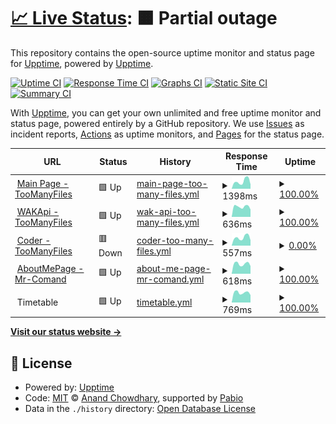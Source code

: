 # [📈 Live Status](https://status.toomanyfiles.dev): <!--live status--> **🟧 Partial outage**

This repository contains the open-source uptime monitor and status page for [Upptime](https://upptime.js.org), powered by [Upptime](https://github.com/upptime/upptime).

[![Uptime CI](https://github.com/TooManyFiles/upptime/workflows/Uptime%20CI/badge.svg)](https://github.com/TooManyFiles/upptime/actions?query=workflow%3A%22Uptime+CI%22)
[![Response Time CI](https://github.com/TooManyFiles/upptime/workflows/Response%20Time%20CI/badge.svg)](https://github.com/TooManyFiles/upptime/actions?query=workflow%3A%22Response+Time+CI%22)
[![Graphs CI](https://github.com/TooManyFiles/upptime/workflows/Graphs%20CI/badge.svg)](https://github.com/TooManyFiles/upptime/actions?query=workflow%3A%22Graphs+CI%22)
[![Static Site CI](https://github.com/TooManyFiles/upptime/workflows/Static%20Site%20CI/badge.svg)](https://github.com/TooManyFiles/upptime/actions?query=workflow%3A%22Static+Site+CI%22)
[![Summary CI](https://github.com/TooManyFiles/upptime/workflows/Summary%20CI/badge.svg)](https://github.com/TooManyFiles/upptime/actions?query=workflow%3A%22Summary+CI%22)

With [Upptime](https://upptime.js.org), you can get your own unlimited and free uptime monitor and status page, powered entirely by a GitHub repository. We use [Issues](https://github.com/upptime/upptime/issues) as incident reports, [Actions](https://github.com/TooManyFiles/upptime/actions) as uptime monitors, and [Pages](https://status.toomanyfiles.dev) for the status page.

<!--start: status pages-->
<!-- This summary is generated by Upptime (https://github.com/upptime/upptime) -->
<!-- Do not edit this manually, your changes will be overwritten -->
<!-- prettier-ignore -->
| URL | Status | History | Response Time | Uptime |
| --- | ------ | ------- | ------------- | ------ |
| <img alt="" src="https://icons.duckduckgo.com/ip3/toomanyfiles.dev.ico" height="13"> [Main Page - TooManyFiles](https://toomanyfiles.dev/) | 🟩 Up | [main-page-too-many-files.yml](https://github.com/TooManyFiles/upptime/commits/HEAD/history/main-page-too-many-files.yml) | <details><summary><img alt="Response time graph" src="./graphs/main-page-too-many-files/response-time-week.png" height="20"> 1398ms</summary><br><a href="https://status.toomanyfiles.dev/history/main-page-too-many-files"><img alt="Response time 1819" src="https://img.shields.io/endpoint?url=https%3A%2F%2Fraw.githubusercontent.com%2FTooManyFiles%2Fupptime%2FHEAD%2Fapi%2Fmain-page-too-many-files%2Fresponse-time.json"></a><br><a href="https://status.toomanyfiles.dev/history/main-page-too-many-files"><img alt="24-hour response time 824" src="https://img.shields.io/endpoint?url=https%3A%2F%2Fraw.githubusercontent.com%2FTooManyFiles%2Fupptime%2FHEAD%2Fapi%2Fmain-page-too-many-files%2Fresponse-time-day.json"></a><br><a href="https://status.toomanyfiles.dev/history/main-page-too-many-files"><img alt="7-day response time 1398" src="https://img.shields.io/endpoint?url=https%3A%2F%2Fraw.githubusercontent.com%2FTooManyFiles%2Fupptime%2FHEAD%2Fapi%2Fmain-page-too-many-files%2Fresponse-time-week.json"></a><br><a href="https://status.toomanyfiles.dev/history/main-page-too-many-files"><img alt="30-day response time 1347" src="https://img.shields.io/endpoint?url=https%3A%2F%2Fraw.githubusercontent.com%2FTooManyFiles%2Fupptime%2FHEAD%2Fapi%2Fmain-page-too-many-files%2Fresponse-time-month.json"></a><br><a href="https://status.toomanyfiles.dev/history/main-page-too-many-files"><img alt="1-year response time 1819" src="https://img.shields.io/endpoint?url=https%3A%2F%2Fraw.githubusercontent.com%2FTooManyFiles%2Fupptime%2FHEAD%2Fapi%2Fmain-page-too-many-files%2Fresponse-time-year.json"></a></details> | <details><summary><a href="https://status.toomanyfiles.dev/history/main-page-too-many-files">100.00%</a></summary><a href="https://status.toomanyfiles.dev/history/main-page-too-many-files"><img alt="All-time uptime 99.88%" src="https://img.shields.io/endpoint?url=https%3A%2F%2Fraw.githubusercontent.com%2FTooManyFiles%2Fupptime%2FHEAD%2Fapi%2Fmain-page-too-many-files%2Fuptime.json"></a><br><a href="https://status.toomanyfiles.dev/history/main-page-too-many-files"><img alt="24-hour uptime 100.00%" src="https://img.shields.io/endpoint?url=https%3A%2F%2Fraw.githubusercontent.com%2FTooManyFiles%2Fupptime%2FHEAD%2Fapi%2Fmain-page-too-many-files%2Fuptime-day.json"></a><br><a href="https://status.toomanyfiles.dev/history/main-page-too-many-files"><img alt="7-day uptime 100.00%" src="https://img.shields.io/endpoint?url=https%3A%2F%2Fraw.githubusercontent.com%2FTooManyFiles%2Fupptime%2FHEAD%2Fapi%2Fmain-page-too-many-files%2Fuptime-week.json"></a><br><a href="https://status.toomanyfiles.dev/history/main-page-too-many-files"><img alt="30-day uptime 100.00%" src="https://img.shields.io/endpoint?url=https%3A%2F%2Fraw.githubusercontent.com%2FTooManyFiles%2Fupptime%2FHEAD%2Fapi%2Fmain-page-too-many-files%2Fuptime-month.json"></a><br><a href="https://status.toomanyfiles.dev/history/main-page-too-many-files"><img alt="1-year uptime 99.88%" src="https://img.shields.io/endpoint?url=https%3A%2F%2Fraw.githubusercontent.com%2FTooManyFiles%2Fupptime%2FHEAD%2Fapi%2Fmain-page-too-many-files%2Fuptime-year.json"></a></details>
| <img alt="" src="https://icons.duckduckgo.com/ip3/waka.toomanyfiles.dev.ico" height="13"> [WAKApi - TooManyFiles](https://waka.toomanyfiles.dev/) | 🟩 Up | [wak-api-too-many-files.yml](https://github.com/TooManyFiles/upptime/commits/HEAD/history/wak-api-too-many-files.yml) | <details><summary><img alt="Response time graph" src="./graphs/wak-api-too-many-files/response-time-week.png" height="20"> 636ms</summary><br><a href="https://status.toomanyfiles.dev/history/wak-api-too-many-files"><img alt="Response time 674" src="https://img.shields.io/endpoint?url=https%3A%2F%2Fraw.githubusercontent.com%2FTooManyFiles%2Fupptime%2FHEAD%2Fapi%2Fwak-api-too-many-files%2Fresponse-time.json"></a><br><a href="https://status.toomanyfiles.dev/history/wak-api-too-many-files"><img alt="24-hour response time 461" src="https://img.shields.io/endpoint?url=https%3A%2F%2Fraw.githubusercontent.com%2FTooManyFiles%2Fupptime%2FHEAD%2Fapi%2Fwak-api-too-many-files%2Fresponse-time-day.json"></a><br><a href="https://status.toomanyfiles.dev/history/wak-api-too-many-files"><img alt="7-day response time 636" src="https://img.shields.io/endpoint?url=https%3A%2F%2Fraw.githubusercontent.com%2FTooManyFiles%2Fupptime%2FHEAD%2Fapi%2Fwak-api-too-many-files%2Fresponse-time-week.json"></a><br><a href="https://status.toomanyfiles.dev/history/wak-api-too-many-files"><img alt="30-day response time 566" src="https://img.shields.io/endpoint?url=https%3A%2F%2Fraw.githubusercontent.com%2FTooManyFiles%2Fupptime%2FHEAD%2Fapi%2Fwak-api-too-many-files%2Fresponse-time-month.json"></a><br><a href="https://status.toomanyfiles.dev/history/wak-api-too-many-files"><img alt="1-year response time 674" src="https://img.shields.io/endpoint?url=https%3A%2F%2Fraw.githubusercontent.com%2FTooManyFiles%2Fupptime%2FHEAD%2Fapi%2Fwak-api-too-many-files%2Fresponse-time-year.json"></a></details> | <details><summary><a href="https://status.toomanyfiles.dev/history/wak-api-too-many-files">100.00%</a></summary><a href="https://status.toomanyfiles.dev/history/wak-api-too-many-files"><img alt="All-time uptime 99.87%" src="https://img.shields.io/endpoint?url=https%3A%2F%2Fraw.githubusercontent.com%2FTooManyFiles%2Fupptime%2FHEAD%2Fapi%2Fwak-api-too-many-files%2Fuptime.json"></a><br><a href="https://status.toomanyfiles.dev/history/wak-api-too-many-files"><img alt="24-hour uptime 100.00%" src="https://img.shields.io/endpoint?url=https%3A%2F%2Fraw.githubusercontent.com%2FTooManyFiles%2Fupptime%2FHEAD%2Fapi%2Fwak-api-too-many-files%2Fuptime-day.json"></a><br><a href="https://status.toomanyfiles.dev/history/wak-api-too-many-files"><img alt="7-day uptime 100.00%" src="https://img.shields.io/endpoint?url=https%3A%2F%2Fraw.githubusercontent.com%2FTooManyFiles%2Fupptime%2FHEAD%2Fapi%2Fwak-api-too-many-files%2Fuptime-week.json"></a><br><a href="https://status.toomanyfiles.dev/history/wak-api-too-many-files"><img alt="30-day uptime 100.00%" src="https://img.shields.io/endpoint?url=https%3A%2F%2Fraw.githubusercontent.com%2FTooManyFiles%2Fupptime%2FHEAD%2Fapi%2Fwak-api-too-many-files%2Fuptime-month.json"></a><br><a href="https://status.toomanyfiles.dev/history/wak-api-too-many-files"><img alt="1-year uptime 99.87%" src="https://img.shields.io/endpoint?url=https%3A%2F%2Fraw.githubusercontent.com%2FTooManyFiles%2Fupptime%2FHEAD%2Fapi%2Fwak-api-too-many-files%2Fuptime-year.json"></a></details>
| <img alt="" src="https://icons.duckduckgo.com/ip3/coder.toomanyfiles.dev.ico" height="13"> [Coder - TooManyFiles](https://coder.toomanyfiles.dev/) | 🟥 Down | [coder-too-many-files.yml](https://github.com/TooManyFiles/upptime/commits/HEAD/history/coder-too-many-files.yml) | <details><summary><img alt="Response time graph" src="./graphs/coder-too-many-files/response-time-week.png" height="20"> 557ms</summary><br><a href="https://status.toomanyfiles.dev/history/coder-too-many-files"><img alt="Response time 542" src="https://img.shields.io/endpoint?url=https%3A%2F%2Fraw.githubusercontent.com%2FTooManyFiles%2Fupptime%2FHEAD%2Fapi%2Fcoder-too-many-files%2Fresponse-time.json"></a><br><a href="https://status.toomanyfiles.dev/history/coder-too-many-files"><img alt="24-hour response time 373" src="https://img.shields.io/endpoint?url=https%3A%2F%2Fraw.githubusercontent.com%2FTooManyFiles%2Fupptime%2FHEAD%2Fapi%2Fcoder-too-many-files%2Fresponse-time-day.json"></a><br><a href="https://status.toomanyfiles.dev/history/coder-too-many-files"><img alt="7-day response time 557" src="https://img.shields.io/endpoint?url=https%3A%2F%2Fraw.githubusercontent.com%2FTooManyFiles%2Fupptime%2FHEAD%2Fapi%2Fcoder-too-many-files%2Fresponse-time-week.json"></a><br><a href="https://status.toomanyfiles.dev/history/coder-too-many-files"><img alt="30-day response time 478" src="https://img.shields.io/endpoint?url=https%3A%2F%2Fraw.githubusercontent.com%2FTooManyFiles%2Fupptime%2FHEAD%2Fapi%2Fcoder-too-many-files%2Fresponse-time-month.json"></a><br><a href="https://status.toomanyfiles.dev/history/coder-too-many-files"><img alt="1-year response time 542" src="https://img.shields.io/endpoint?url=https%3A%2F%2Fraw.githubusercontent.com%2FTooManyFiles%2Fupptime%2FHEAD%2Fapi%2Fcoder-too-many-files%2Fresponse-time-year.json"></a></details> | <details><summary><a href="https://status.toomanyfiles.dev/history/coder-too-many-files">0.00%</a></summary><a href="https://status.toomanyfiles.dev/history/coder-too-many-files"><img alt="All-time uptime 28.73%" src="https://img.shields.io/endpoint?url=https%3A%2F%2Fraw.githubusercontent.com%2FTooManyFiles%2Fupptime%2FHEAD%2Fapi%2Fcoder-too-many-files%2Fuptime.json"></a><br><a href="https://status.toomanyfiles.dev/history/coder-too-many-files"><img alt="24-hour uptime 0.00%" src="https://img.shields.io/endpoint?url=https%3A%2F%2Fraw.githubusercontent.com%2FTooManyFiles%2Fupptime%2FHEAD%2Fapi%2Fcoder-too-many-files%2Fuptime-day.json"></a><br><a href="https://status.toomanyfiles.dev/history/coder-too-many-files"><img alt="7-day uptime 0.00%" src="https://img.shields.io/endpoint?url=https%3A%2F%2Fraw.githubusercontent.com%2FTooManyFiles%2Fupptime%2FHEAD%2Fapi%2Fcoder-too-many-files%2Fuptime-week.json"></a><br><a href="https://status.toomanyfiles.dev/history/coder-too-many-files"><img alt="30-day uptime 0.00%" src="https://img.shields.io/endpoint?url=https%3A%2F%2Fraw.githubusercontent.com%2FTooManyFiles%2Fupptime%2FHEAD%2Fapi%2Fcoder-too-many-files%2Fuptime-month.json"></a><br><a href="https://status.toomanyfiles.dev/history/coder-too-many-files"><img alt="1-year uptime 28.73%" src="https://img.shields.io/endpoint?url=https%3A%2F%2Fraw.githubusercontent.com%2FTooManyFiles%2Fupptime%2FHEAD%2Fapi%2Fcoder-too-many-files%2Fuptime-year.json"></a></details>
| <img alt="" src="https://icons.duckduckgo.com/ip3/mr-comand.toomanyfiles.dev.ico" height="13"> [AboutMePage - Mr-Comand](https://mr-comand.toomanyfiles.dev/) | 🟩 Up | [about-me-page-mr-comand.yml](https://github.com/TooManyFiles/upptime/commits/HEAD/history/about-me-page-mr-comand.yml) | <details><summary><img alt="Response time graph" src="./graphs/about-me-page-mr-comand/response-time-week.png" height="20"> 618ms</summary><br><a href="https://status.toomanyfiles.dev/history/about-me-page-mr-comand"><img alt="Response time 640" src="https://img.shields.io/endpoint?url=https%3A%2F%2Fraw.githubusercontent.com%2FTooManyFiles%2Fupptime%2FHEAD%2Fapi%2Fabout-me-page-mr-comand%2Fresponse-time.json"></a><br><a href="https://status.toomanyfiles.dev/history/about-me-page-mr-comand"><img alt="24-hour response time 482" src="https://img.shields.io/endpoint?url=https%3A%2F%2Fraw.githubusercontent.com%2FTooManyFiles%2Fupptime%2FHEAD%2Fapi%2Fabout-me-page-mr-comand%2Fresponse-time-day.json"></a><br><a href="https://status.toomanyfiles.dev/history/about-me-page-mr-comand"><img alt="7-day response time 618" src="https://img.shields.io/endpoint?url=https%3A%2F%2Fraw.githubusercontent.com%2FTooManyFiles%2Fupptime%2FHEAD%2Fapi%2Fabout-me-page-mr-comand%2Fresponse-time-week.json"></a><br><a href="https://status.toomanyfiles.dev/history/about-me-page-mr-comand"><img alt="30-day response time 556" src="https://img.shields.io/endpoint?url=https%3A%2F%2Fraw.githubusercontent.com%2FTooManyFiles%2Fupptime%2FHEAD%2Fapi%2Fabout-me-page-mr-comand%2Fresponse-time-month.json"></a><br><a href="https://status.toomanyfiles.dev/history/about-me-page-mr-comand"><img alt="1-year response time 640" src="https://img.shields.io/endpoint?url=https%3A%2F%2Fraw.githubusercontent.com%2FTooManyFiles%2Fupptime%2FHEAD%2Fapi%2Fabout-me-page-mr-comand%2Fresponse-time-year.json"></a></details> | <details><summary><a href="https://status.toomanyfiles.dev/history/about-me-page-mr-comand">100.00%</a></summary><a href="https://status.toomanyfiles.dev/history/about-me-page-mr-comand"><img alt="All-time uptime 99.90%" src="https://img.shields.io/endpoint?url=https%3A%2F%2Fraw.githubusercontent.com%2FTooManyFiles%2Fupptime%2FHEAD%2Fapi%2Fabout-me-page-mr-comand%2Fuptime.json"></a><br><a href="https://status.toomanyfiles.dev/history/about-me-page-mr-comand"><img alt="24-hour uptime 100.00%" src="https://img.shields.io/endpoint?url=https%3A%2F%2Fraw.githubusercontent.com%2FTooManyFiles%2Fupptime%2FHEAD%2Fapi%2Fabout-me-page-mr-comand%2Fuptime-day.json"></a><br><a href="https://status.toomanyfiles.dev/history/about-me-page-mr-comand"><img alt="7-day uptime 100.00%" src="https://img.shields.io/endpoint?url=https%3A%2F%2Fraw.githubusercontent.com%2FTooManyFiles%2Fupptime%2FHEAD%2Fapi%2Fabout-me-page-mr-comand%2Fuptime-week.json"></a><br><a href="https://status.toomanyfiles.dev/history/about-me-page-mr-comand"><img alt="30-day uptime 100.00%" src="https://img.shields.io/endpoint?url=https%3A%2F%2Fraw.githubusercontent.com%2FTooManyFiles%2Fupptime%2FHEAD%2Fapi%2Fabout-me-page-mr-comand%2Fuptime-month.json"></a><br><a href="https://status.toomanyfiles.dev/history/about-me-page-mr-comand"><img alt="1-year uptime 99.90%" src="https://img.shields.io/endpoint?url=https%3A%2F%2Fraw.githubusercontent.com%2FTooManyFiles%2Fupptime%2FHEAD%2Fapi%2Fabout-me-page-mr-comand%2Fuptime-year.json"></a></details>
| <img alt="" src="https://icons.duckduckgo.com/ip3/null.ico" height="13"> Timetable | 🟩 Up | [timetable.yml](https://github.com/TooManyFiles/upptime/commits/HEAD/history/timetable.yml) | <details><summary><img alt="Response time graph" src="./graphs/timetable/response-time-week.png" height="20"> 769ms</summary><br><a href="https://status.toomanyfiles.dev/history/timetable"><img alt="Response time 937" src="https://img.shields.io/endpoint?url=https%3A%2F%2Fraw.githubusercontent.com%2FTooManyFiles%2Fupptime%2FHEAD%2Fapi%2Ftimetable%2Fresponse-time.json"></a><br><a href="https://status.toomanyfiles.dev/history/timetable"><img alt="24-hour response time 578" src="https://img.shields.io/endpoint?url=https%3A%2F%2Fraw.githubusercontent.com%2FTooManyFiles%2Fupptime%2FHEAD%2Fapi%2Ftimetable%2Fresponse-time-day.json"></a><br><a href="https://status.toomanyfiles.dev/history/timetable"><img alt="7-day response time 769" src="https://img.shields.io/endpoint?url=https%3A%2F%2Fraw.githubusercontent.com%2FTooManyFiles%2Fupptime%2FHEAD%2Fapi%2Ftimetable%2Fresponse-time-week.json"></a><br><a href="https://status.toomanyfiles.dev/history/timetable"><img alt="30-day response time 680" src="https://img.shields.io/endpoint?url=https%3A%2F%2Fraw.githubusercontent.com%2FTooManyFiles%2Fupptime%2FHEAD%2Fapi%2Ftimetable%2Fresponse-time-month.json"></a><br><a href="https://status.toomanyfiles.dev/history/timetable"><img alt="1-year response time 937" src="https://img.shields.io/endpoint?url=https%3A%2F%2Fraw.githubusercontent.com%2FTooManyFiles%2Fupptime%2FHEAD%2Fapi%2Ftimetable%2Fresponse-time-year.json"></a></details> | <details><summary><a href="https://status.toomanyfiles.dev/history/timetable">100.00%</a></summary><a href="https://status.toomanyfiles.dev/history/timetable"><img alt="All-time uptime 99.84%" src="https://img.shields.io/endpoint?url=https%3A%2F%2Fraw.githubusercontent.com%2FTooManyFiles%2Fupptime%2FHEAD%2Fapi%2Ftimetable%2Fuptime.json"></a><br><a href="https://status.toomanyfiles.dev/history/timetable"><img alt="24-hour uptime 100.00%" src="https://img.shields.io/endpoint?url=https%3A%2F%2Fraw.githubusercontent.com%2FTooManyFiles%2Fupptime%2FHEAD%2Fapi%2Ftimetable%2Fuptime-day.json"></a><br><a href="https://status.toomanyfiles.dev/history/timetable"><img alt="7-day uptime 100.00%" src="https://img.shields.io/endpoint?url=https%3A%2F%2Fraw.githubusercontent.com%2FTooManyFiles%2Fupptime%2FHEAD%2Fapi%2Ftimetable%2Fuptime-week.json"></a><br><a href="https://status.toomanyfiles.dev/history/timetable"><img alt="30-day uptime 100.00%" src="https://img.shields.io/endpoint?url=https%3A%2F%2Fraw.githubusercontent.com%2FTooManyFiles%2Fupptime%2FHEAD%2Fapi%2Ftimetable%2Fuptime-month.json"></a><br><a href="https://status.toomanyfiles.dev/history/timetable"><img alt="1-year uptime 99.84%" src="https://img.shields.io/endpoint?url=https%3A%2F%2Fraw.githubusercontent.com%2FTooManyFiles%2Fupptime%2FHEAD%2Fapi%2Ftimetable%2Fuptime-year.json"></a></details>

<!--end: status pages-->

[**Visit our status website →**](https://status.toomanyfiles.dev)

## 📄 License

- Powered by: [Upptime](https://github.com/upptime/upptime)
- Code: [MIT](./LICENSE) © [Anand Chowdhary](https://anandchowdhary.com), supported by [Pabio](https://pabio.com)
- Data in the `./history` directory: [Open Database License](https://opendatacommons.org/licenses/odbl/1-0/)
